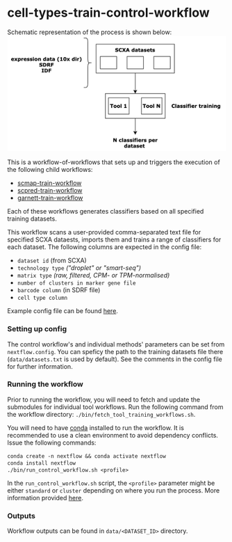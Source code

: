 # cell-types-train-control-workflow
Schematic representation of the process is shown below: 
![](classifier_training.png)

This is a workflow-of-workflows that sets up and triggers the execution of the following child workflows: 
* [scmap-train-workflow](https://github.com/ebi-gene-expression-group/scmap-train-workflow)
* [scpred-train-workflow](https://github.com/ebi-gene-expression-group/scpred-train-workflow/blob/develop/README.md)
* [garnett-train-workflow](https://github.com/ebi-gene-expression-group/garnett-train-workflow)

Each of these workflows generates classifiers based on all specified training datasets. 

This workflow scans a user-provided comma-separated text file for specified SCXA dataests, imports them and trains a range of classifiers for each dataset. The following columns are expected in the config file: 
* `dataset id` (from SCXA)
* `technology type` _("droplet" or "smart-seq")_
* `matrix type` _(raw, filtered, CPM- or TPM-normalised)_
* `number of clusters in marker gene file` 
* `barcode column` (in SDRF file) 
* `cell type column` 

Example config file can be found [here](example_config.txt).

### Setting up config
The control workflow's and individual methods' parameters can be set from `nextflow.config`. You can speficy the path to the training datasets file there (`data/datasets.txt` is used by default). See the comments in the config file for further information. 

### Running the workflow 
Prior to running the workflow, you will need to fetch and update the submodules for individual tool workflows. Run the following command from the workflow directory: `./bin/fetch_tool_training_workflows.sh`. 

You will need to have [conda](https://docs.conda.io/en/latest/) installed to run the workflow. It is recommended to use a clean environment to avoid dependency conflicts. Issue the following commands: 
```
conda create -n nextflow && conda activate nextflow 
conda install nextflow 
./bin/run_control_workflow.sh <profile>
```
In the `run_control_workflow.sh` script, the `<profile>` parameter might be either `standard` or `cluster` depending on where you run the process. More information provided [here](https://www.nextflow.io/docs/latest/executor.html#).

### Outputs 
Workflow outputs can be found in `data/<DATASET_ID>` directory.

